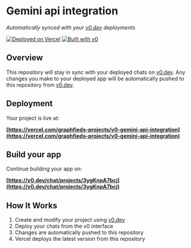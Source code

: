 # Gemini api integration

*Automatically synced with your [v0.dev](https://v0.dev) deployments*

[![Deployed on Vercel](https://img.shields.io/badge/Deployed%20on-Vercel-black?style=for-the-badge&logo=vercel)](https://vercel.com/graphfieds-projects/v0-gemini-api-integration)
[![Built with v0](https://img.shields.io/badge/Built%20with-v0.dev-black?style=for-the-badge)](https://v0.dev/chat/projects/3ygKnpA7bcj)

## Overview

This repository will stay in sync with your deployed chats on [v0.dev](https://v0.dev).
Any changes you make to your deployed app will be automatically pushed to this repository from [v0.dev](https://v0.dev).

## Deployment

Your project is live at:

**[https://vercel.com/graphfieds-projects/v0-gemini-api-integration](https://vercel.com/graphfieds-projects/v0-gemini-api-integration)**

## Build your app

Continue building your app on:

**[https://v0.dev/chat/projects/3ygKnpA7bcj](https://v0.dev/chat/projects/3ygKnpA7bcj)**

## How It Works

1. Create and modify your project using [v0.dev](https://v0.dev)
2. Deploy your chats from the v0 interface
3. Changes are automatically pushed to this repository
4. Vercel deploys the latest version from this repository